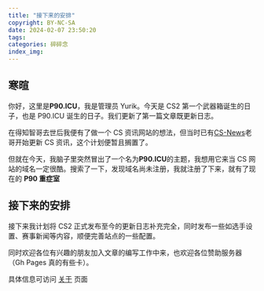 ```yaml
---
title: "接下来的安排"
copyright: BY-NC-SA
date: 2024-02-07 23:50:20
tags:
categories: 碎碎念
index_img:
---
```


## 寒暄

你好，这里是**P90.ICU**，我是管理员 Yurik。今天是 CS2 第一个武器箱诞生的日子，也是 P90.ICU 诞生的日子。我们更新了第一篇文章既更新日志。

在得知智哥去世后我便有了做一个 CS 资讯网站的想法，但当时已有[CS-News](//cs-news.cn)老哥开始更新 CS 资讯，这个计划便暂且搁置了。

但就在今天，我脑子里突然冒出了一个名为**P90.ICU**的主题，我想用它来当 CS 网站的域名一定很酷。搜索了一下，发现域名尚未注册，我就注册了下来，就有了现在的 **P90 重症室**

## 接下来的安排

接下来我计划将 CS2 正式发布至今的更新日志补充完全，同时发布一些如选手设置、赛事新闻等内容，顺便完善站点的一些配置。

同时欢迎各位有兴趣的朋友加入文章的编写工作中来，也欢迎各位赞助服务器（Gh Pages 真的有些卡）。

具体信息可访问 [关于](/about) 页面
